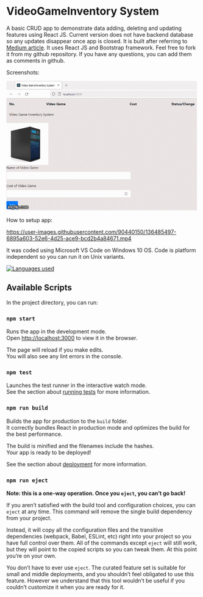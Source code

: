 # VideoGameInventory System

A basic CRUD app to demonstrate data adding, deleting and updating features using React JS. Current version does not have backend database so any updates disappear once app is closed. It is built after referring to [Medium article](https://medium.com/@zfortier42/how-to-create-a-basic-crud-app-in-react-bootstrap-ac666a46a5b8). It uses React JS and Bootstrap framework. Feel free to fork it from my github repository. If you have any questions, you can add them as comments in github. 

Screenshots:

![screen.gif](./VideoGameInventorySystem.gif)

How to setup app: 

https://user-images.githubusercontent.com/90440150/136485497-6895a603-52e6-4d25-ace9-bcd2b4a84671.mp4

It was coded using Microsoft VS Code on Windows 10 OS. Code is platform independent so you can run it on Unix variants. 

[![Languages used](https://github-readme-stats.vercel.app/api?username=svbcoder&&show_icons=true&theme=default)](https://github.com/svbcoder/github-readme-stats)


## Available Scripts

In the project directory, you can run:

### `npm start`

Runs the app in the development mode.\
Open [http://localhost:3000](http://localhost:3000) to view it in the browser.

The page will reload if you make edits.\
You will also see any lint errors in the console.

### `npm test`

Launches the test runner in the interactive watch mode.\
See the section about [running tests](https://facebook.github.io/create-react-app/docs/running-tests) for more information.

### `npm run build`

Builds the app for production to the `build` folder.\
It correctly bundles React in production mode and optimizes the build for the best performance.

The build is minified and the filenames include the hashes.\
Your app is ready to be deployed!

See the section about [deployment](https://facebook.github.io/create-react-app/docs/deployment) for more information.

### `npm run eject`

**Note: this is a one-way operation. Once you `eject`, you can’t go back!**

If you aren’t satisfied with the build tool and configuration choices, you can `eject` at any time. This command will remove the single build dependency from your project.

Instead, it will copy all the configuration files and the transitive dependencies (webpack, Babel, ESLint, etc) right into your project so you have full control over them. All of the commands except `eject` will still work, but they will point to the copied scripts so you can tweak them. At this point you’re on your own.

You don’t have to ever use `eject`. The curated feature set is suitable for small and middle deployments, and you shouldn’t feel obligated to use this feature. However we understand that this tool wouldn’t be useful if you couldn’t customize it when you are ready for it.
